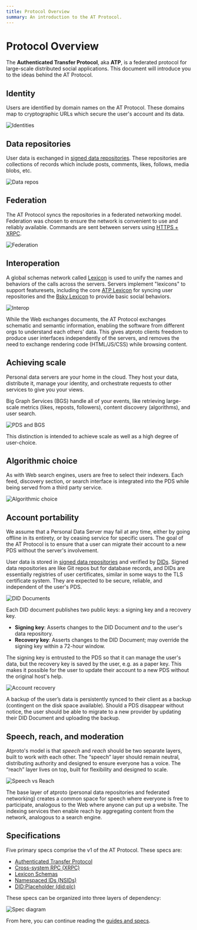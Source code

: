 ```yaml
---
title: Protocol Overview
summary: An introduction to the AT Protocol.
---
```


# Protocol Overview

The **Authenticated Transfer Protocol**, aka **ATP**, is a federated protocol for large-scale distributed social applications. This document will introduce you to the ideas behind the AT Protocol.

## Identity

Users are identified by domain names on the AT Protocol. These domains map to cryptographic URLs which secure the user's account and its data.

![Identities](/img/identities.jpg)

## Data repositories

User data is exchanged in [signed data repositories](/guides/data-repos). These repositories are collections of records which include posts, comments, likes, follows, media blobs, etc.

![Data repos](/img/data-repos.jpg)

## Federation

The AT Protocol syncs the repositories in a federated networking model. Federation was chosen to ensure the network is convenient to use and reliably available. Commands are sent between servers using [HTTPS + XRPC](/specs/xrpc).

![Federation](/img/federation.jpg)

## Interoperation

A global schemas network called [Lexicon](/specs/lexicon) is used to unify the names and behaviors of the calls across the servers. Servers implement "lexicons" to support featuresets, including the core [ATP Lexicon](/lexicons/com-atproto-identity) for syncing user repositories and the [Bsky Lexicon](/lexicons/app-bsky-actor) to provide basic social behaviors.

![Interop](/img/interop.jpg)

While the Web exchanges documents, the AT Protocol exchanges schematic and semantic information, enabling the software from different orgs to understand each others' data. This gives atproto clients freedom to produce user interfaces independently of the servers, and removes the need to exchange rendering code (HTML/JS/CSS) while browsing content.

## Achieving scale

Personal data servers are your home in the cloud. They host your data, distribute it, manage your identity, and orchestrate requests to other services to give you your views.

Big Graph Services (BGS) handle all of your events, like retrieving large-scale metrics (likes, reposts, followers), content discovery (algorithms), and user search.

![PDS and BGS](/img/small-big-world.jpg)

This distinction is intended to achieve scale as well as a high degree of user-choice. 

## Algorithmic choice

As with Web search engines, users are free to select their indexers. Each feed, discovery section, or search interface is integrated into the PDS while being served from a third party service.

![Algorithmic choice](/img/algorithmic-choice.jpg)

## Account portability

We assume that a Personal Data Server may fail at any time, either by going offline in its entirety, or by ceasing service for specific users. The goal of the AT Protocol is to ensure that a user can migrate their account to a new PDS without the server's involvement.

User data is stored in [signed data repositories](/guides/data-repos) and verified by [DIDs](/guides/identity). Signed data repositories are like Git repos but for database records, and DIDs are essentially registries of user certificates, similar in some ways to the TLS certificate system. They are expected to be secure, reliable, and independent of the user's PDS.

![DID Documents](/img/did-doc.jpg)

Each DID document publishes two public keys: a signing key and a recovery key.

* **Signing key**: Asserts changes to the DID Document *and* to the user's data repository.
* **Recovery key**: Asserts changes to the DID Document; may override the signing key within a 72-hour window.

The signing key is entrusted to the PDS so that it can manage the user's data, but the recovery key is saved by the user, e.g. as a paper key. This makes it possible for the user to update their account to a new PDS without the original host's help.

![Account recovery](/img/recovery.jpg)

A backup of the user’s data is persistently synced to their client as a backup (contingent on the disk space available). Should a PDS disappear without notice, the user should be able to migrate to a new provider by updating their DID Document and uploading the backup.

## Speech, reach, and moderation

Atproto's model is that _speech_ and _reach_ should be two separate layers, built to work with each other. The “speech” layer should remain neutral, distributing authority and designed to ensure everyone has a voice. The “reach” layer lives on top, built for flexibility and designed to scale.

![Speech vs Reach](/img/speech-vs-reach.jpg)

The base layer of atproto (personal data repositories and federated networking) creates a common space for speech where everyone is free to participate, analogous to the Web where anyone can put up a website. The indexing services then enable reach by aggregating content from the network, analogous to a search engine.

## Specifications

Five primary specs comprise the v1 of the AT Protocol. These specs are:

- [Authenticated Transfer Protocol](/specs/atp)
- [Cross-system RPC (XRPC)](/specs/xrpc)
- [Lexicon Schemas](/specs/lexicon)
- [Namespaced IDs (NSIDs)](/specs/nsid)
- [DID:Placeholder (did:plc)](/specs/did-plc)

These specs can be organized into three layers of dependency:

![Spec diagram](/img/spec-diagram.jpg)

From here, you can continue reading the [guides and specs](/docs).
